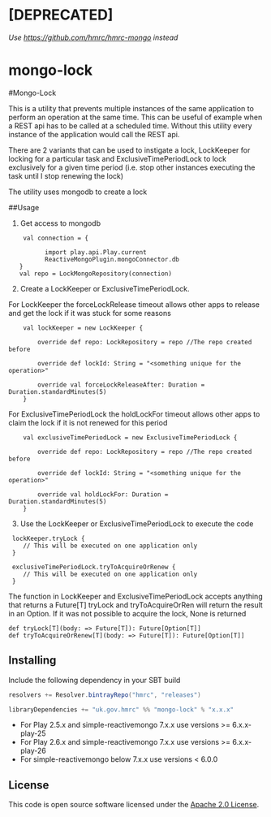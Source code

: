 [DEPRECATED]
=
*Use https://github.com/hmrc/hmrc-mongo instead*

mongo-lock
====


#Mongo-Lock

This is a utility that prevents multiple instances of the same application to perform an operation at the same time.
This can be useful of example when a REST api has to be called at a scheduled time. 
Without this utility every instance of the application would call the REST api.

There are 2 variants that can be used to instigate a lock, LockKeeper for locking for a particular task and ExclusiveTimePeriodLock to lock exclusively for a given time period (i.e. stop other instances executing the task until I stop renewing the lock)

The utility uses mongodb to create a lock

##Usage


1. Get access to mongodb
```
    val connection = {

          import play.api.Play.current
          ReactiveMongoPlugin.mongoConnector.db
   }
   val repo = LockMongoRepository(connection)
```

2. Create a LockKeeper or ExclusiveTimePeriodLock.

For LockKeeper the forceLockRelease timeout allows other apps to release and get the lock if it was stuck for some reasons
```
    val lockKeeper = new LockKeeper {
    
        override def repo: LockRepository = repo //The repo created before
    
        override def lockId: String = "<something unique for the operation>"
    
        override val forceLockReleaseAfter: Duration = Duration.standardMinutes(5)
    }
```

For ExclusiveTimePeriodLock the holdLockFor timeout allows other apps to claim the lock if it is not renewed for this period
```
    val exclusiveTimePeriodLock = new ExclusiveTimePeriodLock {

        override def repo: LockRepository = repo //The repo created before

        override def lockId: String = "<something unique for the operation>"

        override val holdLockFor: Duration = Duration.standardMinutes(5)
    }
```

3. Use the LockKeeper or ExclusiveTimePeriodLock to execute the code
```
 lockKeeper.tryLock { 
    // This will be executed on one application only
 }
```

```
 exclusiveTimePeriodLock.tryToAcquireOrRenew {
    // This will be executed on one application only
 }
```

The function in LockKeeper and ExclusiveTimePeriodLock accepts anything that returns a Future[T]
tryLock and tryToAcquireOrRen will return the result in an Option.
If it was not possible to acquire the lock, None is returned

```
def tryLock[T](body: => Future[T]): Future[Option[T]] 
def tryToAcquireOrRenew[T](body: => Future[T]): Future[Option[T]]
```

## Installing

Include the following dependency in your SBT build

``` scala
resolvers += Resolver.bintrayRepo("hmrc", "releases")

libraryDependencies += "uk.gov.hmrc" %% "mongo-lock" % "x.x.x"
```

* For Play 2.5.x and simple-reactivemongo 7.x.x use versions >= 6.x.x-play-25
* For Play 2.6.x and simple-reactivemongo 7.x.x use versions >= 6.x.x-play-26
* For simple-reactivemongo below 7.x.x use versions < 6.0.0

## License ##

This code is open source software licensed under the [Apache 2.0 License]("http://www.apache.org/licenses/LICENSE-2.0.html").

